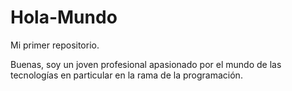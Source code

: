 # Hola-Mundo
Mi primer repositorio.

Buenas, soy un joven profesional apasionado por el mundo de las tecnologías en particular en la rama de la programación.

